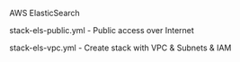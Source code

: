 AWS ElasticSearch 

stack-els-public.yml - Public access over Internet

stack-els-vpc.yml - Create stack with VPC & Subnets & IAM